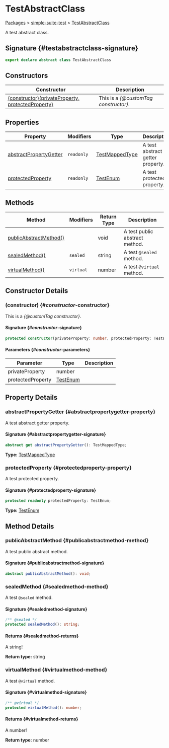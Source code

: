 # TestAbstractClass

[Packages](./) &gt; [simple-suite-test](./simple-suite-test) &gt; [TestAbstractClass](./simple-suite-test/testabstractclass-class)

A test abstract class.

## Signature {#testabstractclass-signature}

```typescript
export declare abstract class TestAbstractClass
```

## Constructors

| Constructor | Description |
| --- | --- |
| [(constructor)(privateProperty, protectedProperty)](./simple-suite-test/testabstractclass-class#_constructor_-constructor) | This is a _{@customTag constructor}_. |

## Properties

| Property | Modifiers | Type | Description |
| --- | --- | --- | --- |
| [abstractPropertyGetter](./simple-suite-test/testabstractclass-class#abstractpropertygetter-property) | `readonly` | [TestMappedType](./simple-suite-test#testmappedtype-typealias) | A test abstract getter property. |
| [protectedProperty](./simple-suite-test/testabstractclass-class#protectedproperty-property) | `readonly` | [TestEnum](./simple-suite-test#testenum-enum) | A test protected property. |

## Methods

| Method | Modifiers | Return Type | Description |
| --- | --- | --- | --- |
| [publicAbstractMethod()](./simple-suite-test/testabstractclass-class#publicabstractmethod-method) |  | void | A test public abstract method. |
| [sealedMethod()](./simple-suite-test/testabstractclass-class#sealedmethod-method) | `sealed` | string | A test `@sealed` method. |
| [virtualMethod()](./simple-suite-test/testabstractclass-class#virtualmethod-method) | `virtual` | number | A test `@virtual` method. |

## Constructor Details

### (constructor) {#_constructor_-constructor}

This is a _{@customTag constructor}_.

#### Signature {#_constructor_-signature}

```typescript
protected constructor(privateProperty: number, protectedProperty: TestEnum);
```

#### Parameters {#_constructor_-parameters}

| Parameter | Type | Description |
| --- | --- | --- |
| privateProperty | number |  |
| protectedProperty | [TestEnum](./simple-suite-test#testenum-enum) |  |

## Property Details

### abstractPropertyGetter {#abstractpropertygetter-property}

A test abstract getter property.

#### Signature {#abstractpropertygetter-signature}

```typescript
abstract get abstractPropertyGetter(): TestMappedType;
```

**Type:** [TestMappedType](./simple-suite-test#testmappedtype-typealias)

### protectedProperty {#protectedproperty-property}

A test protected property.

#### Signature {#protectedproperty-signature}

```typescript
protected readonly protectedProperty: TestEnum;
```

**Type:** [TestEnum](./simple-suite-test#testenum-enum)

## Method Details

### publicAbstractMethod {#publicabstractmethod-method}

A test public abstract method.

#### Signature {#publicabstractmethod-signature}

```typescript
abstract publicAbstractMethod(): void;
```

### sealedMethod {#sealedmethod-method}

A test `@sealed` method.

#### Signature {#sealedmethod-signature}

```typescript
/** @sealed */
protected sealedMethod(): string;
```

#### Returns {#sealedmethod-returns}

A string!

**Return type:** string

### virtualMethod {#virtualmethod-method}

A test `@virtual` method.

#### Signature {#virtualmethod-signature}

```typescript
/** @virtual */
protected virtualMethod(): number;
```

#### Returns {#virtualmethod-returns}

A number!

**Return type:** number
